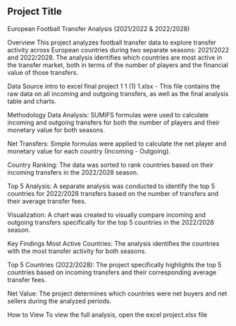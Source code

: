 ## Project Title
European Football Transfer Analysis (2021/2022 & 2022/2028)

Overview
This project analyzes football transfer data to explore transfer activity across European countries during two separate seasons: 2021/2022 and 2022/2028. The analysis identifies which countries are most active in the transfer market, both in terms of the number of players and the financial value of those transfers.

Data Source
intro to excel final project 1 1 (1) 1.xlsx - This file contains the raw data on all incoming and outgoing transfers, as well as the final analysis table and charts.

Methodology
Data Analysis: SUMIFS formulas were used to calculate incoming and outgoing transfers for both the number of players and their monetary value for both seasons.

Net Transfers: Simple formulas were applied to calculate the net player and monetary value for each country (Incoming - Outgoing).

Country Ranking: The data was sorted to rank countries based on their incoming transfers in the 2022/2028 season.

Top 5 Analysis: A separate analysis was conducted to identify the top 5 countries for 2022/2028 transfers based on the number of transfers and their average transfer fees.

Visualization: A chart was created to visually compare incoming and outgoing transfers specifically for the top 5 countries in the 2022/2028 season.

Key Findings
Most Active Countries: The analysis identifies the countries with the most transfer activity for both seasons.

Top 5 Countries (2022/2028): The project specifically highlights the top 5 countries based on incoming transfers and their corresponding average transfer fees.

Net Value: The project determines which countries were net buyers and net sellers during the analyzed periods.

How to View
To view the full analysis, open the excel project.xlsx file

